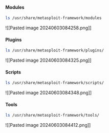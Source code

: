 #### Modules
```bash
ls /usr/share/metasploit-framework/modules
```
![[Pasted image 20240603084258.png]]
#### Plugins
```bash
ls /usr/share/metasploit-framework/plugins/
```
![[Pasted image 20240603084325.png]]
#### Scripts
```bash
ls /usr/share/metasploit-framework/scripts/
```
![[Pasted image 20240603084348.png]]
#### Tools
```bash
ls /usr/share/metasploit-framework/tools/
```
![[Pasted image 20240603084412.png]]
